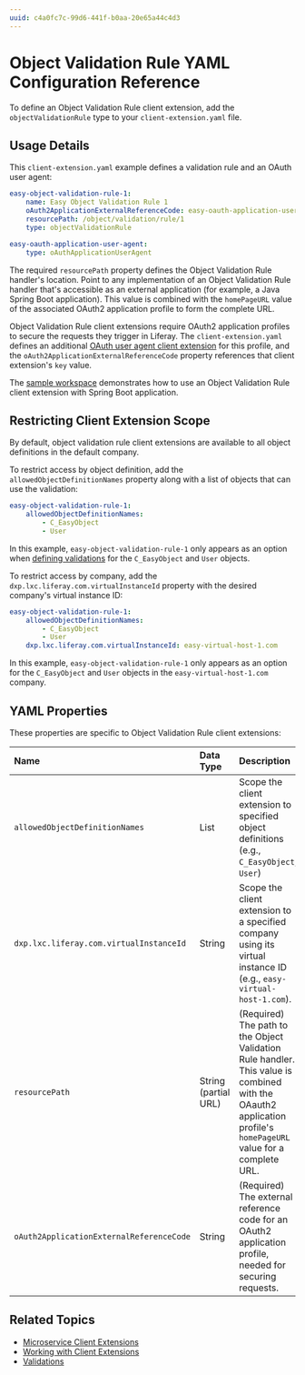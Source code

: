 ```yaml
---
uuid: c4a0fc7c-99d6-441f-b0aa-20e65a44c4d3
---
```

# Object Validation Rule YAML Configuration Reference

To define an Object Validation Rule client extension, add the `objectValidationRule` type to your `client-extension.yaml` file.

## Usage Details

This `client-extension.yaml` example defines a validation rule and an OAuth user agent:

```yaml
easy-object-validation-rule-1:
    name: Easy Object Validation Rule 1
    oAuth2ApplicationExternalReferenceCode: easy-oauth-application-user-agent
    resourcePath: /object/validation/rule/1
    type: objectValidationRule

easy-oauth-application-user-agent:
    type: oAuthApplicationUserAgent
```

The required `resourcePath` property defines the Object Validation Rule handler's location. Point to any implementation of an Object Validation Rule handler that's accessible as an external application (for example, a Java Spring Boot application). This value is combined with the `homePageURL` value of the associated OAuth2 application profile to form the complete URL.

Object Validation Rule client extensions require OAuth2 application profiles to secure the requests they trigger in Liferay. The `client-extension.yaml` defines an additional [OAuth user agent client extension](../configuration-client-extensions/oauth-user-agent-yaml-configuration-reference.md) for this profile, and the `oAuth2ApplicationExternalReferenceCode` property references that client extension's `key` value.

The [sample workspace](https://github.com/liferay/liferay-portal/tree/master/workspaces/liferay-sample-workspace/client-extensions/liferay-sample-etc-spring-boot) demonstrates how to use an Object Validation Rule client extension with Spring Boot application.

## Restricting Client Extension Scope

By default, object validation rule client extensions are available to all object definitions in the default company. <!--Q: Default company?-->

To restrict access by object definition, add the `allowedObjectDefinitionNames` property along with a list of objects that can use the validation:

```yaml
easy-object-validation-rule-1:
    allowedObjectDefinitionNames:
        - C_EasyObject
        - User
```

In this example, `easy-object-validation-rule-1` only appears as an option when [defining validations](../../objects/creating-and-managing-objects/validations.md) for the `C_EasyObject` and `User` objects.

To restrict access by company, add the `dxp.lxc.liferay.com.virtualInstanceId` property with the desired company's virtual instance ID:

```yaml
easy-object-validation-rule-1:
    allowedObjectDefinitionNames:
        - C_EasyObject
        - User
    dxp.lxc.liferay.com.virtualInstanceId: easy-virtual-host-1.com
```

In this example, `easy-object-validation-rule-1` only appears as an option for the `C_EasyObject` and `User` objects in the `easy-virtual-host-1.com` company.

## YAML Properties

These properties are specific to Object Validation Rule client extensions:

| Name                                     | Data Type            | Description                                                                                                                                                      |
|:-----------------------------------------|:---------------------|:-----------------------------------------------------------------------------------------------------------------------------------------------------------------|
| `allowedObjectDefinitionNames`           | List                 | Scope the client extension to specified object definitions (e.g., `C_EasyObject`, `User`)                                                               |
| `dxp.lxc.liferay.com.virtualInstanceId`  | String               | Scope the client extension to a specified company using its virtual instance ID (e.g., `easy-virtual-host-1.com`).                                      |
| `resourcePath`                           | String (partial URL) | (Required) The path to the Object Validation Rule handler. This value is combined with the OAauth2 application profile's `homePageURL` value for a complete URL. |
| `oAuth2ApplicationExternalReferenceCode` | String               | (Required) The external reference code for an OAuth2 application profile, needed for securing requests.                                                          |

## Related Topics

* [Microservice Client Extensions](../microservice-client-extensions.md)
* [Working with Client Extensions](../working-with-client-extensions.md)
* [Validations](./workflow-action-yaml-configuration-reference.md)
